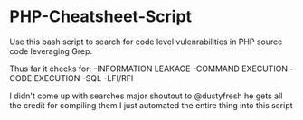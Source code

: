 # PHP-Cheatsheet-Script #
Use this bash script to search for code level vulenrabilities in PHP source code leveraging Grep.

Thus far it checks for: 
-INFORMATION LEAKAGE
-COMMAND EXECUTION
-CODE EXECUTION
-SQL
-LFI/RFI

I didn't come up with searches major shoutout to @dustyfresh he gets all the credit for compiling them I just automated the entire thing into this script
